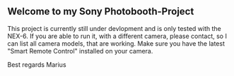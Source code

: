 ## Welcome to my Sony Photobooth-Project

This project is currently still under devlopment and is only tested with the NEX-6.
If you are able to run it, with a different camera, please contact, so I can list all camera models, that are working.
Make sure you have the latest "Smart Remote Control" installed on your camera.

Best regards
Marius